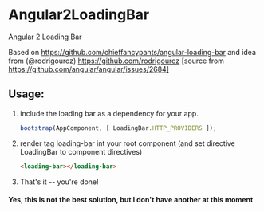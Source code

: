 # Angular2LoadingBar
Angular 2 Loading Bar

Based on https://github.com/chieffancypants/angular-loading-bar and idea from
(@rodrigouroz) https://github.com/rodrigouroz 
[source from https://github.com/angular/angular/issues/2684]

## Usage:
1. include the loading bar as a dependency for your app.

    ```js
    bootstrap(AppComponent, [ LoadingBar.HTTP_PROVIDERS ]);
    ```

2. render tag loading-bar int your root component (and set directive LoadingBar to component directives)

    ```html
    <loading-bar></loading-bar>
    ```

3. That's it -- you're done!

#### Yes, this is not the best solution, but I don't have another at this moment